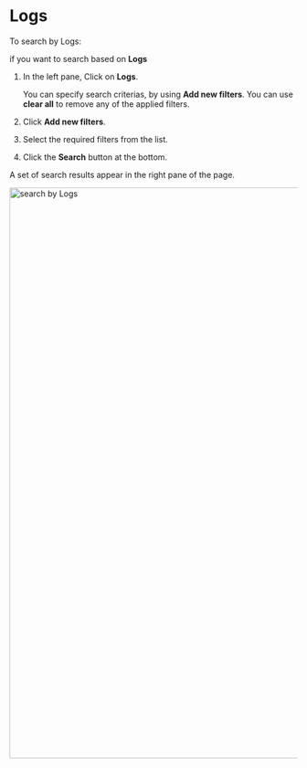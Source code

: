 # Logs

To search by Logs:

if you want to search based on **Logs**

1. In the left pane, Click on **Logs**.  

    You can specify search criterias, by using **Add new filters**. You can use **clear all** to remove any of the applied filters. 

1. Click **Add new filters**. 
1. Select the required filters from the list.
1. Click the **Search** button at the bottom. 

A set of search results appear in the right pane of the page. 

<img src="../images/search-by-logs.png" alt="search by Logs" width="1000" height="1000"/>